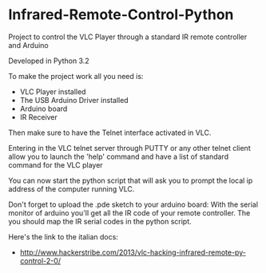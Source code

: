 # Infrared-Remote-Control-Python
Project to control the VLC Player through a standard IR remote controller and Arduino

Developed in Python 3.2

To make the project work all you need is:
- VLC Player installed
- The USB Arduino Driver installed
- Arduino board
- IR Receiver

Then make sure to have the Telnet interface activated in VLC.

Entering in the VLC telnet server through PUTTY or any other telnet client allow you to launch the 'help' command and have a list of standard command for the VLC player

You can now start the python script that will ask you to prompt the local ip address of the computer running VLC.

Don't forget to upload the .pde sketch to your arduino board: With the serial monitor of arduino you'll get all the IR code of your remote controller. The you should map the IR serial codes in the python script.


Here's the link to the italian docs:

- http://www.hackerstribe.com/2013/vlc-hacking-infrared-remote-py-control-2-0/
